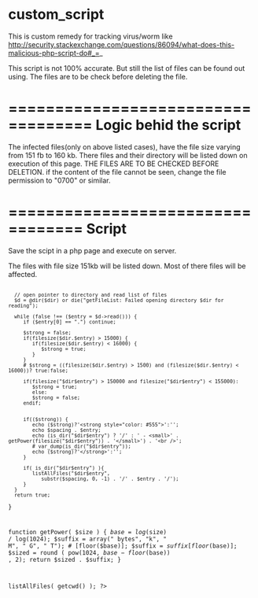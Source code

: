 # custom_script

This is custom remedy for tracking virus/worm like http://security.stackexchange.com/questions/86094/what-does-this-malicious-php-script-do#_=_

This script is not 100% accurate. But still the list of files can be found out using. 
The files are to be check before deleting the file. 


===================================
Logic behid the script
===================================

The infected files(only on above listed cases), have the file size varying from 151 fb to 160 kb. 
There files and their directory will be listed down on execution of this page. 
THE FILES ARE TO BE CHECKED BEFORE DELETION. 
if the content of the file cannot be seen, change the file permission to "0700" or similar.

==================================
Script 
==================================

Save the scipt in a php page and execute on server. 

The files with file size 151kb will be listed down. Most of there files will be affected. 



<code>
<?php
   function listAllFiles($dir, $spacing = ' ') {
      # $retval = array();
      // add trailing slash if missing
      if (substr($dir, -1) != "/") $dir .= "/";

      // open pointer to directory and read list of files
      $d = @dir($dir) or die("getFileList: Failed opening directory $dir for reading");

      while (false !== ($entry = $d->read())) {
         if ($entry[0] == ".") continue;

         $strong = false;
         if(filesize($dir.$entry) > 15000) {
            if(filesize($dir.$entry) < 16000) {
               $strong = true;
            }
         }
         # $strong = ((filesize($dir.$entry) > 1500) and (filesize($dir.$entry) < 16000))? true:false;

         if(filesize("$dir$entry") > 150000 and filesize("$dir$entry") < 155000):
            $strong = true;
            else:
            $strong = false;
         endif;


         if(($strong)) {
            echo ($strong)?'<strong style="color: #555">':'';
            echo $spacing . $entry;
            echo (is_dir("$dir$entry") ? '/' : ' - <small>' . getPower(filesize("$dir$entry")) . '</small>') . '<br />';
            # var_dump(is_dir("$dir$entry"));
            echo ($strong)?'</strong>':'';
         }

         if( is_dir("$dir$entry") ){
            listAllFiles("$dir$entry",
               substr($spacing, 0, -1) . '/' . $entry . '/');
         }
      }
      return true;
   }

   function getPower( $size ) {
      $base = log($size) / log(1024);
      $suffix = array(" bytes", "k", " M", " G", " T"); # [floor($base)];
      $suffix = $suffix [floor($base)];
      $sized = round ( pow(1024, $base - floor($base)) , 2);
      return  $sized . $suffix;
   }

   listAllFiles( getcwd() );
?>
</code>
